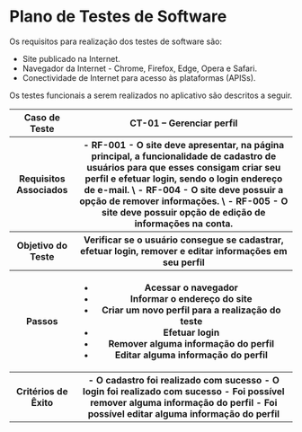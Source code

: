 # Plano de Testes de Software

Os requisitos para realização dos testes de software são: 

- Site publicado na Internet.
- Navegador da Internet - Chrome, Firefox, Edge, Opera e Safari.
- Conectividade de Internet para acesso às plataformas (APISs).

Os testes funcionais a serem realizados no aplicativo são descritos a seguir.
 
<table>
 <tr><th>Caso de Teste</th>
 <th>CT-01 – Gerenciar perfil</th></tr>
 <tr><th>Requisitos Associados</th>
 <th> 
  - RF-001 - O site deve apresentar, na página principal, a funcionalidade de cadastro de usuários para que esses consigam criar seu perfil e efetuar login, sendo o login endereço de e-mail.	
  \
  - RF-004 - O site deve possuir a opção de remover informações.
  \
  - RF-005 - O site deve possuir opção de edição de informações na conta.	
  </th></tr>
 <tr><th>Objetivo do Teste</th>
 <th>Verificar se o usuário consegue se cadastrar, efetuar login, remover e editar informações em seu perfil</th></tr>
 <tr><th>Passos</th>
<th>
  <ul>
   <li>Acessar o navegador</li>
   <li>Informar o endereço do site</li>
   <li>Criar um novo perfil para a realização do teste</li>
   <li>Efetuar login</li>
   <li>Remover alguma informação do perfil</li>
   <li>Editar alguma informação do perfil</li>
  </ul>
 </th></tr>
 <tr><th>Critérios de Êxito</th>
 <th>
  - O cadastro foi realizado com sucesso
  - O login foi realizado com sucesso
  - Foi possível remover alguma informação do perfil
  - Foi possível editar alguma informação do perfil 
 </th></tr>
</table>
